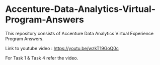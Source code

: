 # Accenture-Data-Analytics-Virtual-Program-Answers

This repository consists of Accenture Data Analytics Virtual Experience Program Answers.

Link to youtube video : https://youtu.be/wzkT19GoQ0c

For Task 1 & Task 4 refer the video.
